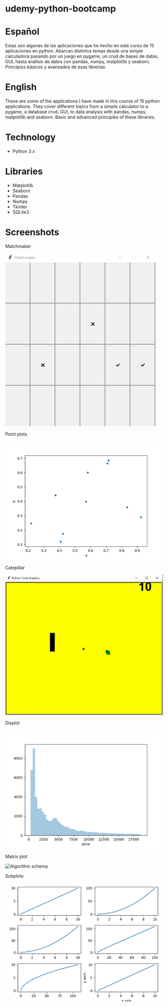 # udemy-python-bootcamp

# Español
Estas son algunas de las aplicaciones que he hecho en este curso de 15 aplicaciones en python. 
Abarcan distintos temas desde una simple calculadora pasando por un juego en pygame, un crud de bases de datos, GUI,
hasta análisis de datos con pandas, numpy, matplotlib y seaborn. Principios básicos y avanzados de esas librerías.

# English
These are some of the applications I have made in this course of 15 python applications. 
They cover different topics from a simple calculator to a pygame, a database crud, GUI,
to data analysis with pandas, numpy, matplotlib and seaborn. Basic and advanced principles of these libraries.

# Technology
* Python 3.x

# Libraries
* Matplotlib
* Seaborn
* Pandas
* Numpy
* Tkinter
* SQLite3

# Screenshots
Matchmaker

![Algorithm schema](./images/Matchmaker.png)

Point plots

![Algorithm schema](./images/pointplots.png)

Catepillar

![Algorithm schema](./images/catepillar.png)

Displot

![Algorithm schema](./images/distplot.png)

Matrix plot

![Algorithm schema](.images/matrix.png)

Subplots

![Algorithm schema](./images/subplots.png)



